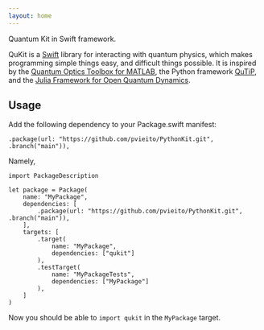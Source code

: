 ```yaml
---
layout: home
---
```


Quantum Kit in Swift framework.

QuKit is a [Swift](https://www.swift.org/) library for interacting with quantum physics,
which makes programming simple things easy, and difficult things possible.
It is inspired by the [Quantum Optics Toolbox for MATLAB](https://qo.phy.auckland.ac.nz/toolbox/), 
the Python framework [QuTiP](https://qutip.org/),
and the [Julia Framework for Open Quantum Dynamics](https://qojulia.org/).

## Usage

Add the following dependency to your Package.swift manifest:

```
.package(url: "https://github.com/pvieito/PythonKit.git", .branch("main")),
```

Namely,

```
import PackageDescription

let package = Package(
    name: "MyPackage",
    dependencies: [
        .package(url: "https://github.com/pvieito/PythonKit.git", .branch("main")),
    ],
    targets: [
        .target(
            name: "MyPackage",
            dependencies: ["qukit"]
        ),
        .testTarget(
            name: "MyPackageTests",
            dependencies: ["MyPackage"]
        ),
    ]
)
```
Now you should be able to `import qukit` in the `MyPackage` target.